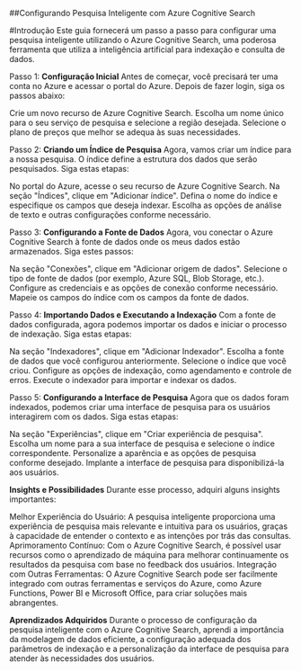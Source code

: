 ##Configurando Pesquisa Inteligente com Azure Cognitive Search

#Introdução
Este guia fornecerá um passo a passo para configurar uma pesquisa inteligente utilizando o Azure Cognitive Search, uma poderosa ferramenta que utiliza a inteligência artificial para indexação e consulta de dados.

Passo 1: **Configuração Inicial**
Antes de começar, você precisará ter uma conta no Azure e acessar o portal do Azure. Depois de fazer login, siga os passos abaixo:

Crie um novo recurso de Azure Cognitive Search.
Escolha um nome único para o seu serviço de pesquisa e selecione a região desejada.
Selecione o plano de preços que melhor se adequa às suas necessidades.

Passo 2: **Criando um Índice de Pesquisa**
Agora, vamos criar um índice para a nossa pesquisa. O índice define a estrutura dos dados que serão pesquisados. Siga estas etapas:

No portal do Azure, acesse o seu recurso de Azure Cognitive Search.
Na seção "Índices", clique em "Adicionar índice".
Defina o nome do índice e especifique os campos que deseja indexar.
Escolha as opções de análise de texto e outras configurações conforme necessário.

Passo 3: **Configurando a Fonte de Dados**
Agora, vou conectar o Azure Cognitive Search à fonte de dados onde os meus dados estão armazenados. Siga estes passos:

Na seção "Conexões", clique em "Adicionar origem de dados".
Selecione o tipo de fonte de dados (por exemplo, Azure SQL, Blob Storage, etc.).
Configure as credenciais e as opções de conexão conforme necessário.
Mapeie os campos do índice com os campos da fonte de dados.

Passo 4: **Importando Dados e Executando a Indexação**
Com a fonte de dados configurada, agora podemos importar os dados e iniciar o processo de indexação. Siga estas etapas:

Na seção "Indexadores", clique em "Adicionar Indexador".
Escolha a fonte de dados que você configurou anteriormente.
Selecione o índice que você criou.
Configure as opções de indexação, como agendamento e controle de erros.
Execute o indexador para importar e indexar os dados.

Passo 5: **Configurando a Interface de Pesquisa**
Agora que os dados foram indexados, podemos criar uma interface de pesquisa para os usuários interagirem com os dados. Siga estas etapas:

Na seção "Experiências", clique em "Criar experiência de pesquisa".
Escolha um nome para a sua interface de pesquisa e selecione o índice correspondente.
Personalize a aparência e as opções de pesquisa conforme desejado.
Implante a interface de pesquisa para disponibilizá-la aos usuários.

**Insights e Possibilidades**
Durante esse processo, adquiri alguns insights importantes:

Melhor Experiência do Usuário: A pesquisa inteligente proporciona uma experiência de pesquisa mais relevante e intuitiva para os usuários, graças à capacidade de entender o contexto e as intenções por trás das consultas.
Aprimoramento Contínuo: Com o Azure Cognitive Search, é possível usar recursos como o aprendizado de máquina para melhorar continuamente os resultados da pesquisa com base no feedback dos usuários.
Integração com Outras Ferramentas: O Azure Cognitive Search pode ser facilmente integrado com outras ferramentas e serviços do Azure, como Azure Functions, Power BI e Microsoft Office, para criar soluções mais abrangentes.

**Aprendizados Adquiridos**
Durante o processo de configuração da pesquisa inteligente com o Azure Cognitive Search, aprendi a importância da modelagem de dados eficiente, a configuração adequada dos parâmetros de indexação e a personalização da interface de pesquisa para atender às necessidades dos usuários.






